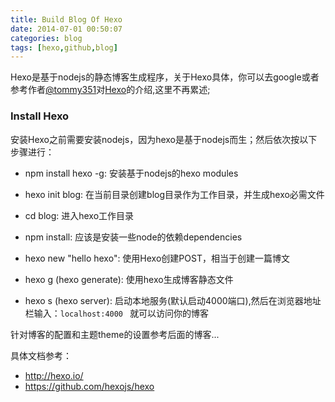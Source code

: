 ```yaml
---
title: Build Blog Of Hexo
date: 2014-07-01 00:50:07
categories: blog
tags: [hexo,github,blog]
---
```

Hexo是基于nodejs的静态博客生成程序，关于Hexo具体，你可以去google或者参考作者<a href="https://github.com/tommy351">@tommy351</a>对<a href="https://github.com/hexojs/hexo">Hexo</a>的介绍,这里不再累述;

<h3>Install Hexo </h3>

安装Hexo之前需要安装nodejs，因为hexo是基于nodejs而生；然后依次按以下步骤进行：

- npm install hexo -g: 安装基于nodejs的hexo modules 

- hexo init blog: 在当前目录创建blog目录作为工作目录，并生成hexo必需文件

<!-- more -->

- cd blog: 进入hexo工作目录   

- npm install: 应该是安装一些node的依赖dependencies

- hexo new "hello hexo": 使用Hexo创建POST，相当于创建一篇博文

- hexo g (hexo generate): 使用hexo生成博客静态文件

- hexo s (hexo server): 启动本地服务(默认启动4000端口),然后在浏览器地址栏输入：`localhost:4000 ` 就可以访问你的博客

针对博客的配置和主题theme的设置参考后面的博客...

具体文档参考：

- <a href="http://hexo.io/">http://hexo.io/</a>
- <a href="https://github.com/hexojs/hexo">https://github.com/hexojs/hexo</a>